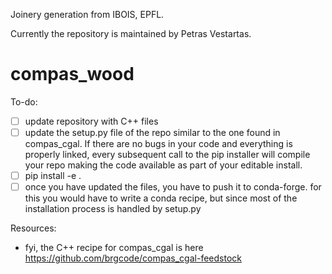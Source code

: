 Joinery generation from IBOIS, EPFL.

Currently the repository is maintained by Petras Vestartas. 


# compas_wood





To-do:
- [ ] update repository with C++ files
- [ ] update the setup.py file of the repo similar to the one found in compas_cgal. If there are no bugs in your code and everything is properly linked, every subsequent call to the pip installer will compile your repo making the code available as part of your editable install.
- [ ] pip install -e .
- [ ] once you have updated the files, you have to push it to conda-forge. for this you would have to write a conda recipe, but since most of the installation process is handled by setup.py 

Resources:
- fyi, the C++ recipe for compas_cgal is here https://github.com/brgcode/compas_cgal-feedstock
